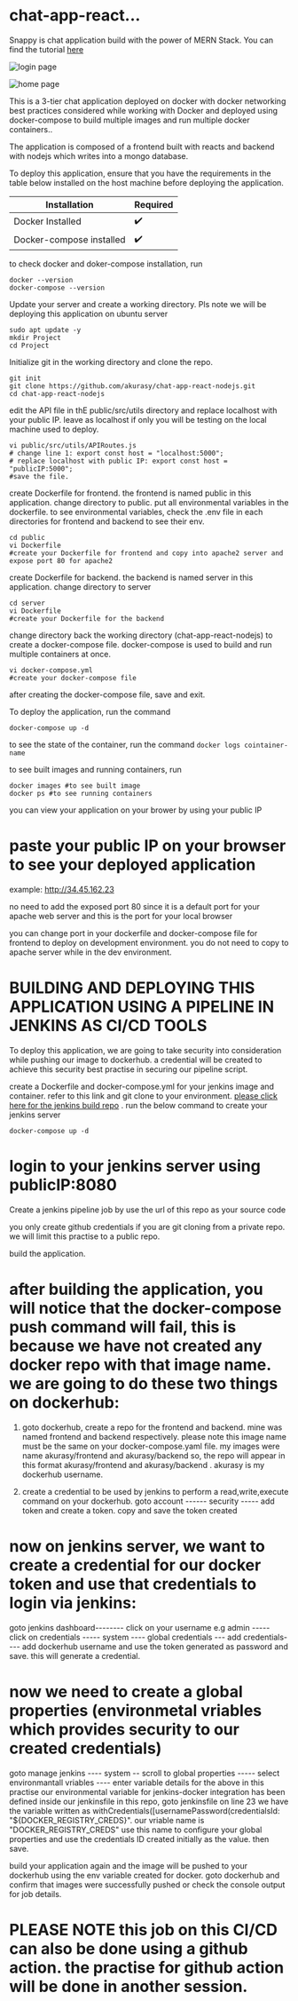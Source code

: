 
# chat-app-react...

Snappy is chat application build with the power of MERN Stack. You can find the tutorial [here](https://www.youtube.com/watch?v=otaQKODEUFs)



![login page](./images/snappy_login.png)

![home page](./images/snappy.png)


This is a 3-tier chat application deployed on docker with docker networking best practices considered while working
with Docker and deployed using docker-compose to  build multiple images and run multiple docker containers..

The application is composed of a frontend built with reacts and backend with nodejs which writes into a mongo database.

To deploy this application, ensure that you have the requirements in the table below installed on the host machine before deploying the application.


|Installation|Required |
| ------------- | ------------- |
| Docker Installed  | :heavy_check_mark:  |
| Docker-compose installed | :heavy_check_mark:  |

to check docker and doker-compose installation, run 

```
docker --version
docker-compose --version

```

Update your server and create a working directory. Pls note we will be deploying this application on ubuntu server


```
sudo apt update -y
mkdir Project
cd Project
```

Initialize git in the working directory and clone the repo.

```
git init
git clone https://github.com/akurasy/chat-app-react-nodejs.git
cd chat-app-react-nodejs
```

edit the API file in thE public/src/utils directory and replace localhost with your public IP. leave as localhost if only you will be testing on the
local machine used to deploy. 

```
vi public/src/utils/APIRoutes.js
# change line 1: export const host = "localhost:5000";
# replace localhost with public IP: export const host = "publicIP:5000";
#save the file.

```

create Dockerfile for frontend. the frontend is named public in this application. change directory to public.
put all environmental variables in the dockerfile. 
to see environmental variables, check the .env file in each directories for frontend and backend to see their env.

```
cd public
vi Dockerfile
#create your Dockerfile for frontend and copy into apache2 server and expose port 80 for apache2

```
create Dockerfile for backend. the backend is named server in this application. change directory to server

```
cd server
vi Dockerfile
#create your Dockerfile for the backend

```

change directory back the working directory (chat-app-react-nodejs) to create a docker-compose file.
docker-compose is used to build and run multiple containers at once.

```
vi docker-compose.yml
#create your docker-compose file

```
after creating the docker-compose file, save and exit.

To deploy the application, run the command

```
docker-compose up -d

```

to see the state of the container, run the command
 ```docker logs cointainer-name```

to see built images and running containers, run 

```
docker images #to see built image
docker ps #to see running containers

```
you can view your application on your brower by using your public IP

# paste your public IP on your browser to see your deployed application
example: http://34.45.162.23

no need to add the exposed port 80 since it is a default port for your apache web server and this is the port for your local browser

you can change port in your dockerfile and docker-compose file for frontend to deploy on development environment.
you do not need to copy to apache server while in the dev environment.


# BUILDING AND DEPLOYING THIS APPLICATION USING A PIPELINE IN JENKINS AS CI/CD TOOLS

To deploy this application, we are going to take security into consideration while pushing our image to dockerhub. a credential will be created to achieve this security best practise in securing our pipeline script. 

create a Dockerfile and docker-compose.yml for your jenkins image and container. 
refer to this link and git clone to your environment. [please click here for the jenkins build repo](https://github.com/akurasy/jenkins-build.git) . run the below command to create your jenkins server

```
docker-compose up -d
```

# login to your jenkins server using publicIP:8080

Create a jenkins pipeline job by use the url of this repo as your source code

you only create github credentials if you are git cloning from a private repo. we will limit this practise to a public repo.

build the application. 

# after building the application, you will notice that the docker-compose push command will fail, this is because we have not created any docker repo with that image name. we are going to do these two things on dockerhub:

  1. goto dockerhub, create a repo for the frontend and backend. mine was named frontend and backend respectively. please note this           image name must be the same on your docker-compose.yaml file. my images were name akurasy/frontend and akurasy/backend
     so, the repo will appear in this format akurasy/frontend and akurasy/backend . akurasy is my dockerhub username.
     
  2. create a credential to be used by jenkins to perform a read,write,execute command on your dockerhub.
     goto account ------ security ----- add token and create a token. copy and save the token created


# now on jenkins server, we want to create a credential for our docker token and use that credentials to login via jenkins:

goto jenkins dashboard-------- click on your username e.g admin ----- click on credentials ----- system ---- global credentials --- add credentials---- add dockerhub username and use the token generated as password and save. this will generate a credential. 

# now we need to create a global properties (environmetal vriables which provides security to our created credentials)
goto manage jenkins ---- system -- scroll to global properties ----- select environmantall vriables ---- enter variable details
for the above in this practise our environmental variable for jenkins-docker integration has been defined inside our jenkinsfile in this repo, goto jenkinsfile on line 23 we have the variable written as   withCredentials([usernamePassword(credentialsId: "${DOCKER_REGISTRY_CREDS}". our vriable name is "DOCKER_REGISTRY_CREDS"
use this name to configure your global properties and use the credentials ID created initially as the value. then save.

build your application again and the image will be pushed to your dockerhub using the env variable created for docker.
goto dockerhub and confirm that images were successfully pushed or check the console output for job details. 

# PLEASE NOTE this job on this CI/CD can also be done using a github action. the practise for github action will be done in another session. 
